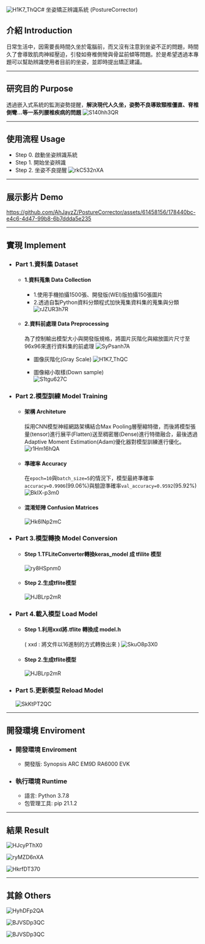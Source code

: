 ![H1K7_ThQC](https://github.com/AhJayzZ/PostureCorrector/assets/61458156/f0c11f0e-fb62-43f0-be46-0578af54eba5)# 坐姿矯正辨識系統 (PostureCorrector)

## 介紹 Introduction
日常生活中，因需要長時間久坐於電腦前，而又沒有注意到坐姿不正的問題，時間久了會導致肌肉神經壓迫，引發如脊椎側彎與骨盆前傾等問題。於是希望透過本專題可以幫助辨識使用者目前的坐姿，並即時提出矯正建議。


---
## 研究目的 Purpose
透過嵌入式系統的監測姿勢提醒，**解決現代人久坐，姿勢不良導致頸椎僵直、脊椎側彎...等一系列腰椎疾病的問題**
![S140hh3QR](https://github.com/AhJayzZ/PostureCorrector/assets/61458156/1b090c96-a566-40c9-8c21-bb434802394d)

---
## 使用流程 Usage
- Step 0. 啟動坐姿辨識系統
- Step 1. 開始坐姿辨識
- Step 2. 坐姿不良提醒
![rkC532nXA](https://github.com/AhJayzZ/PostureCorrector/assets/61458156/5c36f6d2-238e-40f0-88a8-b3d6f4ebefbd)

---
## 展示影片 Demo
https://github.com/AhJayzZ/PostureCorrector/assets/61458156/178440bc-e4c6-4d47-99b8-6b7ddda5e235

---
## 實現 Implement

- ### Part 1.資料集 Dataset
    - #### 1.資料蒐集 Data Collection
        - 1.使用手機拍攝1500張、開發版(WEI)版拍攝150張圖片
        - 2.透過自製Python資料分類程式加快蒐集資料集的蒐集與分類
          ![rJZUR3h7R](https://github.com/AhJayzZ/PostureCorrector/assets/61458156/42e80a4b-8400-45ed-86b9-15e59ea9aa7d)

    - #### 2.資料前處理 Data Preprocessing
        為了控制輸出模型大小與開發版規格，將圖片灰階化與縮放圖片尺寸至96x96來進行資料集的前處理
      ![SyPsanh7A](https://github.com/AhJayzZ/PostureCorrector/assets/61458156/55e2bb7b-f54a-42ef-b28c-e201820b6e63)     
        - 圖像灰階化(Gray Scale)
            ![H1K7_ThQC](https://github.com/AhJayzZ/PostureCorrector/assets/61458156/889e6cf9-0123-4f6a-ae88-5cd3c3c83c0b)

        - 圖像縮小取樣(Down sample)   
            ![S1tgu627C](https://github.com/AhJayzZ/PostureCorrector/assets/61458156/f83eaca4-0d9c-40fd-be86-27a0915fbae5)

- ### Part 2.模型訓練 Model Training
    - #### 架構 Architeture
        採用CNN模型神經網路架構結合Max Pooling層壓縮特徵，而後將模型張量(tensor)進行展平(Flatten)送至稠密層(Dense)進行特徵融合，最後透過Adaptive Moment Estimation(Adam)優化器對模型訓練進行優化。
        ![r1Hm16hQA](https://github.com/AhJayzZ/PostureCorrector/assets/61458156/dd40c764-6c68-44fd-bb04-06788ace9011)

    - #### 準確率 Accuracy
        在```epoch=10```與```batch_size=5```的情況下，模型最終準確率```accuracy=0.9906```(99.06%)與驗證準確率```val_accuracy=0.9592```(95.92%)
        ![BkIX-p3m0](https://github.com/AhJayzZ/PostureCorrector/assets/61458156/c5d4075f-17c2-47aa-833f-8b4300e50bd5)

    - #### 混淆矩陣 Confusion Matrices
        ![Hk6lNp2mC](https://github.com/AhJayzZ/PostureCorrector/assets/61458156/56b32ae8-16ec-41e7-8763-85d59d0ed401)

- ### Part 3.模型轉換 Model Conversion
    - #### Step 1.TFLiteConverter轉換keras_model 成 tfilite 模型
        ![ry8HSpnm0](https://github.com/AhJayzZ/PostureCorrector/assets/61458156/c83c263b-6afa-41bf-b087-e6114aaf14c4)

    - #### Step 2.生成tflite模型
        ![HJBLrp2mR](https://github.com/AhJayzZ/PostureCorrector/assets/61458156/51528bab-489a-430c-95bb-8b890dc07453)

- ### Part 4.載入模型 Load Model
    - #### Step 1.利用xxd將.tflite 轉換成 model.h
        ( xxd : 將文件以16進制的方式轉換出來 )
        ![SkuO8p3X0](https://github.com/AhJayzZ/PostureCorrector/assets/61458156/370e1b56-38f8-42a0-9998-320ba65e82eb)

    - #### Step 2.生成tflite模型
        ![HJBLrp2mR](https://github.com/AhJayzZ/PostureCorrector/assets/61458156/6b239853-0825-4a96-acbf-4b0098f2fe09)

- ### Part 5.更新模型 Reload Model
    ![SkKtPT2QC](https://github.com/AhJayzZ/PostureCorrector/assets/61458156/1eb707f1-9610-4316-b55b-221c9e40e9a9)

---
## 開發環境 Enviroment
- ### 開發環境 Enviroment
    - 開發版: Synopsis ARC EM9D RA6000 EVK
    
- ### 執行環境 Runtime
    - 語言: Python 3.7.8
    - 包管理工具: pip 21.1.2
    
---
## 結果 Result
![HJcyPThX0](https://github.com/AhJayzZ/PostureCorrector/assets/61458156/2d66724f-a941-414e-ac7e-9c10766d5332)

![ryMZD6nXA](https://github.com/AhJayzZ/PostureCorrector/assets/61458156/bb4e6e75-d824-4cf7-a7a6-b88d4f9cf95f)

![HkrfDT370](https://github.com/AhJayzZ/PostureCorrector/assets/61458156/bc099781-5cad-45f6-b364-62bd98eafa0e)

---
## 其餘 Others
![HyhDFp2QA](https://github.com/AhJayzZ/PostureCorrector/assets/61458156/132f0730-fa08-4340-8b6a-ffec1a6566c8)

![BJVSDp3QC](https://github.com/AhJayzZ/PostureCorrector/assets/61458156/6c5d0e8a-d24f-452d-942a-69414973c13e)

![BJVSDp3QC](https://github.com/AhJayzZ/PostureCorrector/assets/61458156/130765da-cfb6-464e-8f23-d1765c0e1ba6)
